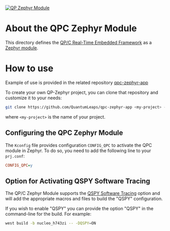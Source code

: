 [![QP Zephyr Module](../doxygen/images/qp-zephyr.jpg)](https://www.state-machine.com/qpc/zephyr.html)

# About the QPC Zephyr Module
This directory defines the
[QP/C Real-Time Embedded Framework](https://github.com/QuantumLeaps/qpc)
as a [Zephyr module](https://docs.zephyrproject.org/latest/develop/modules.html).

# How to use
Example of use is provided in the related repository
[qpc-zephyr-app](https://github.com/QuantumLeaps/qpc-zephyr-app)

To create your own QP-Zephyr project, you can clone that repository
and customize it to your needs:

```bash
git clone https://github.com/QuantumLeaps/qpc-zephyr-app <my-project> --recurse-submodules --depth 1
```
where `<my-project>` is the name of your project.


## Configuring the QPC Zephyr Module
The `Kconfig` file provides configuration `CONFIG_QPC` to activate the QPC module
in Zephyr. To do so, you need to add the following line to your `prj.conf`:

```ini
CONFIG_QPC=y
```

## Option for Activating QSPY Software Tracing
The QP/C Zephyr Module supports the
[QSPY Software Tracing](https://www.state-machine.com/qtools/qpspy.html)
option and will add the appropriate macros and files to build the "QSPY"
configuration.

If you wish to enable "QSPY" you can provide the option "QSPY"
in the command-line for the build. For example:

```bash
west build -b nucleo_h743zi -- -DQSPY=ON
```
